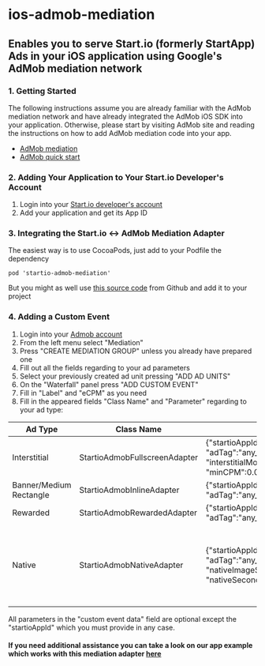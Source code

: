 # ios-admob-mediation
## Enables you to serve Start.io (formerly StartApp) Ads in your iOS application using Google's AdMob mediation network

### 1. Getting Started

The following instructions assume you are already familiar with the AdMob mediation network and have already integrated the AdMob iOS SDK into your application. Otherwise, please start by visiting AdMob site and reading the instructions on how to add AdMob mediation code into your app.
  * [AdMob mediation](https://developers.google.com/admob/ios/mediate)
  * [AdMob quick start](https://developers.google.com/admob/ios/quick-start)
  
### 2. Adding Your Application to Your Start.io Developer's Account
1. Login into your [Start.io developer's account](https://portal.start.io/#/signin)
1. Add your application and get its App ID

### 3. Integrating the Start.io <-> AdMob Mediation Adapter
The easiest way is to use CocoaPods, just add to your Podfile the dependency
```
pod 'startio-admob-mediation'
```
But you might as well use [this source code](https://github.com/StartApp-SDK/ios-admob-mediation) from Github and add it to your project

### 4. Adding a Custom Event
1. Login into your [Admob account](https://apps.admob.com)
1. From the left menu select "Mediation"
1. Press "CREATE MEDIATION GROUP" unless you already have prepared one
1. Fill out all the fields regarding to your ad parameters
1. Select your previously created ad unit pressing "ADD AD UNITS"
1. On the "Waterfall" panel press "ADD CUSTOM EVENT"
1. Fill in "Label" and "eCPM" as you need
1. Fill in the appeared fields "Class Name" and "Parameter" regarding to your ad type:

Ad Type | Class Name | Parameter | Options
------- | ------------------ | ----------------- | -------
Interstitial | StartioAdmobFullscreenAdapter | {"startioAppId":"your_id_from_portal", "adTag":"any_your_tag", "interstitialMode":"OVERLAY", "minCPM":0.02} | interstitialMode can be OVERLAY or VIDEO
Banner/Medium Rectangle | StartioAdmobInlineAdapter | {"startioAppId":"your_id_from_portal", "adTag":"any_your_tag", "minCPM":0.02} | 
Rewarded | StartioAdmobRewardedAdapter | {"startioAppId":"your_id_from_portal", "adTag":"any_your_tag", "minCPM":0.02} |
Native | StartioAdmobNativeAdapter | {"startioAppId":"your_id_from_portal", "adTag":"any_your_tag", "minCPM":0.02, "nativeImageSize":"SIZE150X150", "nativeSecondaryImageSize":"SIZE100X100"} | nativeImageSize and nativeSecondaryImageSize can be any of SIZE72X72, SIZE100X100, SIZE150X150, SIZE340X340, SIZE1200X628(for main image only) | 

All parameters in the "custom event data" field are optional except the "startioAppId" which you must provide in any case.

#### If you need additional assistance you can take a look on our app example which works with this mediation adapter [here](https://github.com/StartApp-SDK/ios-admob-mediation-sample)

